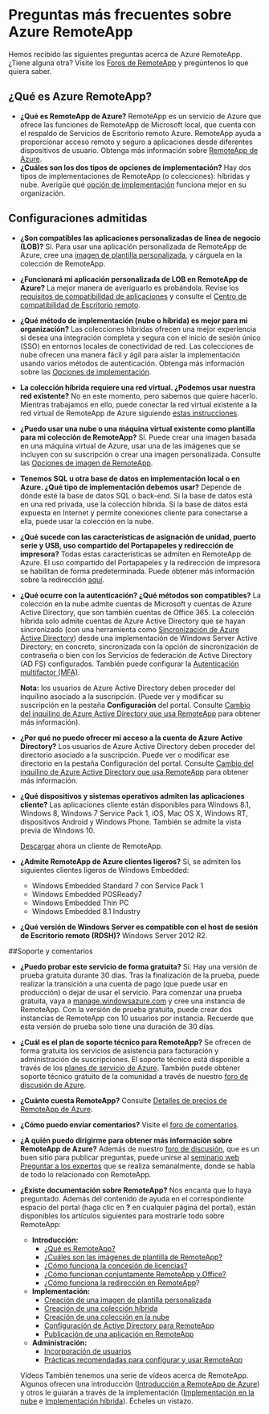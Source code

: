 <properties 
	pageTitle="Preguntas más frecuentes sobre Azure RemoteApp" 
	description="Preguntas más frecuentes acerca de RemoteApp de Azure." 
	services="remoteapp" 
	documentationCenter="" 
	authors="lizap" 
	manager="mbaldwin" 
	editor=""/>

<tags 
	ms.service="remoteapp" 
	ms.workload="compute" 
	ms.tgt_pltfrm="na" 
	ms.devlang="na" 
	ms.topic="article" 
	ms.date="04/28/2015" 
	ms.author="elizapo"/>

# Preguntas más frecuentes sobre Azure RemoteApp
Hemos recibido las siguientes preguntas acerca de Azure RemoteApp. ¿Tiene alguna otra? Visite los [Foros de RemoteApp](https://social.msdn.microsoft.com/Forums/azure/home?forum=AzureRemoteApp) y pregúntenos lo que quiera saber.

## ¿Qué es Azure RemoteApp? ##


- **¿Qué es RemoteApp de Azure?** RemoteApp es un servicio de Azure que ofrece las funciones de RemoteApp de Microsoft local, que cuenta con el respaldo de Servicios de Escritorio remoto Azure. RemoteApp ayuda a proporcionar acceso remoto y seguro a aplicaciones desde diferentes dispositivos de usuario. Obtenga más información sobre [RemoteApp de Azure](remoteapp-whatis.md).
- **¿Cuáles son los dos tipos de opciones de implementación?** Hay dos tipos de implementaciones de RemoteApp (o colecciones): híbridas y nube. Averigüe qué [opción de implementación](remoteapp-whatis.md) funciona mejor en su organización.

## Configuraciones admitidas ##


- **¿Son compatibles las aplicaciones personalizadas de línea de negocio (LOB)?** Sí. Para usar una aplicación personalizada de RemoteApp de Azure, cree una [imagen de plantilla personalizada](remoteapp-create-custom-image.md), y cárguela en la colección de RemoteApp.
- **¿Funcionará mi aplicación personalizada de LOB en RemoteApp de Azure?** La mejor manera de averiguarlo es probándola. Revise los [requisitos de compatibilidad de aplicaciones](http://www.microsoft.com/download/details.aspx?id=18704) y consulte el [Centro de compatibilidad de Escritorio remoto](http://www.rdcompatibility.com/compatibility/default.aspx).
- **¿Qué método de implementación (nube o híbrida) es mejor para mi organización?** Las colecciones híbridas ofrecen una mejor experiencia si desea una integración completa y segura con el inicio de sesión único (SSO) en entornos locales de conectividad de red. Las colecciones de nube ofrecen una manera fácil y ágil para aislar la implementación usando varios métodos de autenticación. Obtenga más información sobre las [Opciones de implementación](remoteapp-whatis.md).
- **La colección híbrida requiere una red virtual. ¿Podemos usar nuestra red existente?** No en este momento, pero sabemos que quiere hacerlo. Mientras trabajamos en ello, puede conectar la red virtual existente a la red virtual de RemoteApp de Azure siguiendo [estas instrucciones](http://blogs.msdn.com/b/rds/archive/2014/07/21/how-to-link-azure-remoteapp-to-an-existing-vnet.aspx).
- **¿Puedo usar una nube o una máquina virtual existente como plantilla para mi colección de RemoteApp?** Sí. Puede crear una imagen basada en una máquina virtual de Azure, usar una de las imágenes que se incluyen con su suscripción o crear una imagen personalizada. Consulte las [Opciones de imagen de RemoteApp](remoteapp-imageoptions.md).
- **Tenemos SQL u otra base de datos en implementación local o en Azure. ¿Qué tipo de implementación debemos usar?** Depende de dónde esté la base de datos SQL o back-end. Si la base de datos está en una red privada, use la colección híbrida. Si la base de datos está expuesta en Internet y permite conexiones cliente para conectarse a ella, puede usar la colección en la nube.
- **¿Qué sucede con las características de asignación de unidad, puerto serie y USB, uso compartido del Portapapeles y redirección de impresora?** Todas estas características se admiten en RemoteApp de Azure. El uso compartido del Portapapeles y la redirección de impresora se habilitan de forma predeterminada. Puede obtener más información sobre la redirección [aquí](remoteapp-redirection.md). 


- **¿Qué ocurre con la autenticación? ¿Qué métodos son compatibles?** La colección en la nube admite cuentas de Microsoft y cuentas de Azure Active Directory, que son también cuentas de Office 365. La colección híbrida solo admite cuentas de Azure Active Directory que se hayan sincronizado (con una herramienta como [Sincronización de Azure Active Directory](http://blogs.technet.com/b/ad/archive/2014/09/16/azure-active-directory-sync-is-now-ga.aspx)) desde una implementación de Windows Server Active Directory; en concreto, sincronizada con la opción de sincronización de contraseña o bien con los Servicios de federación de Active Directory (AD FS) configurados. También puede configurar la [Autenticación multifactor (MFA)](../../services/multi-factor-authentication/).

	**Nota:** los usuarios de Azure Active Directory deben proceder del inquilino asociado a la suscripción. (Puede ver y modificar su suscripción en la pestaña **Configuración** del portal. Consulte [Cambio del inquilino de Azure Active Directory que usa RemoteApp](remoteapp-changetenant.md) para obtener más información).

- **¿Por qué no puedo ofrecer mi acceso a la cuenta de Azure Active Directory?** Los usuarios de Azure Active Directory deben proceder del directorio asociado a la suscripción. Puede ver o modificar ese directorio en la pestaña Configuración del portal. Consulte [Cambio del inquilino de Azure Active Directory que usa RemoteApp](remoteapp-changetenant.md) para obtener más información.
- **¿Qué dispositivos y sistemas operativos admiten las aplicaciones cliente?** Las aplicaciones cliente están disponibles para Windows 8.1, Windows 8, Windows 7 Service Pack 1, iOS, Mac OS X, Windows RT, dispositivos Android y Windows Phone. También se admite la vista previa de Windows 10.
 
	[Descargar](https://www.remoteapp.windowsazure.com/ClientDownload/AllClients.aspx) ahora un cliente de RemoteApp.
- **¿Admite RemoteApp de Azure clientes ligeros?** Sí, se admiten los siguientes clientes ligeros de Windows Embedded:
	- Windows Embedded Standard 7 con Service Pack 1
	- Windows Embedded POSReady7 
	- Windows Embedded Thin PC 
	- Windows Embedded 8.1 Industry

- **¿Qué versión de Windows Server es compatible con el host de sesión de Escritorio remoto (RDSH)?** Windows Server 2012 R2.

##Soporte y comentarios

- **¿Puedo probar este servicio de forma gratuita?** Sí. Hay una versión de prueba gratuita durante 30 días. Tras la finalización de la prueba, puede realizar la transición a una cuenta de pago (que puede usar en producción) o dejar de usar el servicio. Para comenzar una prueba gratuita, vaya a [manage.windowsazure.com](http://manage.windowsazure.com) y cree una instancia de RemoteApp. Con la versión de prueba gratuita, puede crear dos instancias de RemoteApp con 10 usuarios por instancia. Recuerde que esta versión de prueba solo tiene una duración de 30 días.
- **¿Cuál es el plan de soporte técnico para RemoteApp?** Se ofrecen de forma gratuita los servicios de asistencia para facturación y administración de suscripciones. El soporte técnico está disponible a través de los [planes de servicio de Azure](../../../support/plans/). También puede obtener soporte técnico gratuito de la comunidad a través de nuestro [foro de discusión de Azure](http://social.msdn.microsoft.com/Forums/windowsazure/home?forum=AzureRemoteApp). 
- **¿Cuánto cuesta RemoteApp?** Consulte [Detalles de precios de RemoteApp de Azure](../../../pricing/details/remoteapp/).
- **¿Cómo puedo enviar comentarios?** Visite el [foro de comentarios](http://feedback.azure.com/forums/247748-azure-remoteapp).
- **¿A quién puedo dirigirme para obtener más información sobre RemoteApp de Azure?** Además de nuestro [foro de discusión](http://social.msdn.microsoft.com/Forums/windowsazure/home?forum=AzureRemoteApp), que es un buen sitio para publicar preguntas, puede unirse al [seminario web Preguntar a los expertos](https://azureinfo.microsoft.com/US-Azure-WBNR-FY15-11Nov-AzureRemoteAppAskTheExperts-Registration-Page.html) que se realiza semanalmente, donde se habla de todo lo relacionado con RemoteApp.
- **¿Existe documentación sobre RemoteApp?** Nos encanta que lo haya preguntado. Además del contenido de ayuda en el correspondiente espacio del portal (haga clic en **?** en cualquier página del portal), están disponibles los artículos siguientes para mostrarle todo sobre RemoteApp:
	- **Introducción:**
		- [¿Qué es RemoteApp?](remoteapp-whatis.md)
		- [¿Cuáles son las imágenes de plantilla de RemoteApp?](remoteapp-images.md)
		- [¿Cómo funciona la concesión de licencias?](remoteapp-licensing.md)
		- [¿Cómo funcionan conjuntamente RemoteApp y Office?](remoteapp-o365.md)
		- [¿Cómo funciona la redirección en RemoteApp](remoteapp-redirection.md)?
	- **Implementación:**
		- [Creación de una imagen de plantilla personalizada](remoteapp-create-custom-image.md)
		- [Creación de una colección híbrida](remoteapp-create-hybrid-deployment.md)
		- [Creación de una colección en la nube](remoteapp-create-cloud-deployment.md)
		- [Configuración de Active Directory para RemoteApp](remoteapp-ad.md)
		- [Publicación de una aplicación en RemoteApp](remoteapp-publish.md)
	- **Administración:**
		- [Incorporación de usuarios](remoteapp-user.md)
		- [Prácticas recomendadas para configurar y usar RemoteApp](remoteapp-bestpractices.md)	

	Vídeos También tenemos una serie de vídeos acerca de RemoteApp. Algunos ofrecen una introducción ([Introducción a RemoteApp de Azure](https://www.youtube.com/watch?v=3NAv2iwZtGc&feature=youtu.be)) y otros le guiarán a través de la implementación ([Implementación en la nube](http://azure.microsoft.com/documentation/videos/cloud-cover-ep-150-azure-remote-app-with-thomas-willingham-and-nihar-namjoshi/) e [Implementación híbrida](https://www.youtube.com/watch?v=GCIMxPUvg0c&feature=youtu.be)). Écheles un vistazo.


<!--HONumber=54-->